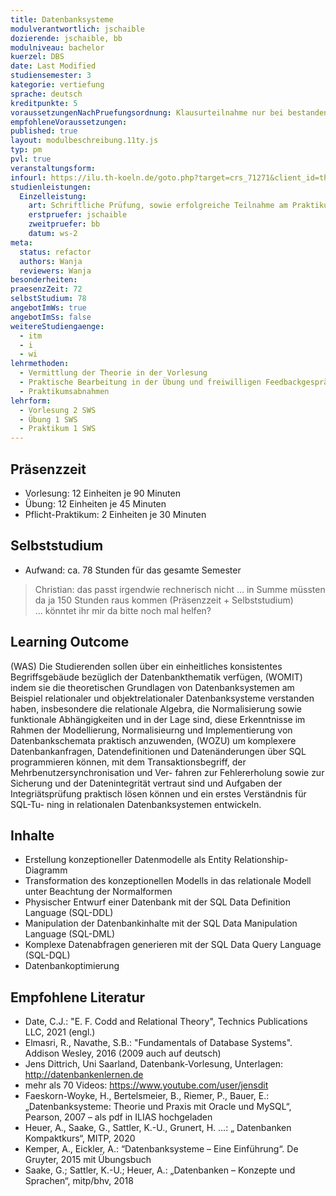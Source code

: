 ```yaml
---
title: Datenbanksysteme
modulverantwortlich: jschaible
dozierende: jschaible, bb
modulniveau: bachelor
kuerzel: DBS
date: Last Modified
studiensemester: 3
kategorie: vertiefung
sprache: deutsch
kreditpunkte: 5
voraussetzungenNachPruefungsordnung: Klausurteilnahme nur bei bestandenem DBS‐Praktikum
empfohleneVoraussetzungen: 
published: true
layout: modulbeschreibung.11ty.js
typ: pm
pvl: true
veranstaltungsform: 
infourl: https://ilu.th-koeln.de/goto.php?target=crs_71271&client_id=thkilu
studienleistungen:
  Einzelleistung:
    art: Schriftliche Prüfung, sowie erfolgreiche Teilnahme am Praktikum als Prüfungsvorleistung.
    erstpruefer: jschaible
    zweitpruefer: bb
    datum: ws-2
meta:
  status: refactor  
  authors: Wanja
  reviewers: Wanja
besonderheiten: 
praesenzZeit: 72
selbstStudium: 78
angebotImWs: true
angebotImSs: false
weitereStudiengaenge: 
  - itm
  - i
  - wi
lehrmethoden:
  - Vermittlung der Theorie in der Vorlesung
  - Praktische Bearbeitung in der Übung und freiwilligen Feedbackgesprächen
  - Praktikumsabnahmen 
lehrform:
  - Vorlesung 2 SWS
  - Übung 1 SWS
  - Praktikum 1 SWS
---
```


## Präsenzzeit
- Vorlesung: 12 Einheiten je 90 Minuten
- Übung: 12 Einheiten je 45 Minuten
- Pflicht-Praktikum: 2 Einheiten je 30 Minuten

## Selbststudium
- Aufwand: ca. 78 Stunden für das gesamte Semester

> Christian: das passt irgendwie rechnerisch nicht … in Summe müssten da ja 150 Stunden raus kommen (Präsenzzeit + Selbststudium) … könntet ihr mir da bitte noch mal helfen?

## Learning Outcome
(WAS) Die Studierenden sollen über ein einheitliches konsistentes Begriffsgebäude bezüglich der Datenbankthematik verfügen, (WOMIT) indem sie die theoretischen Grundlagen von Datenbanksystemen am Beispiel relationaler und objektrelationaler Datenbanksysteme verstanden haben, insbesondere die relationale Algebra, die Normalisierung sowie funktionale Abhängigkeiten und in der Lage sind, diese Erkenntnisse im Rahmen der Modellierung, Normalisieurng und Implementierung von Datenbankschemata praktisch anzuwenden, (WOZU) um komplexere Datenbankanfragen, Datendefinitionen und Datenänderungen über SQL programmieren können, mit dem Transaktionsbegriff, der Mehrbenutzersynchronisation und Ver- fahren zur Fehlererholung sowie zur Sicherung und der Datenintegrität vertraut sind und Aufgaben der Integriätsprüfung praktisch lösen können und ein erstes Verständnis für SQL-Tu- ning in relationalen Datenbanksystemen entwickeln.

## Inhalte
- Erstellung konzeptioneller Datenmodelle als Entity Relationship-Diagramm
- Transformation des konzeptionellen Modells in das relationale Modell unter Beachtung der Normalformen
- Physischer Entwurf einer Datenbank mit der SQL Data Definition Language (SQL-DDL)
- Manipulation der Datenbankinhalte mit der SQL Data Manipulation Language (SQL-DML)
- Komplexe Datenabfragen generieren mit der SQL Data Query Language (SQL-DQL)
- Datenbankoptimierung 

## Empfohlene Literatur
- Date, C.J.: "E. F. Codd and Relational Theory", Technics Publications LLC, 2021 (engl.)
- Elmasri, R., Navathe, S.B.: "Fundamentals of Database Systems". Addison Wesley, 2016 (2009 auch auf deutsch)
- Jens Dittrich, Uni Saarland, Datenbank-Vorlesung, Unterlagen: http://datenbankenlernen.de
- mehr als 70 Videos: https://www.youtube.com/user/jensdit
- Faeskorn-Woyke, H., Bertelsmeier, B., Riemer, P., Bauer, E.: „Datenbanksysteme: Theorie und Praxis mit Oracle und MySQL“, Pearson, 2007 – als pdf in ILIAS hochgeladen
- Heuer, A., Saake, G., Sattler, K.-U., Grunert, H. …: „ Datenbanken Kompaktkurs“, MITP, 2020
- Kemper, A., Eickler, A.: “Datenbanksysteme – Eine Einführung“. De Gruyter, 2015 mit Übungsbuch
- Saake, G.; Sattler, K.-U.; Heuer, A.: „Datenbanken – Konzepte und Sprachen“, mitp/bhv, 2018

